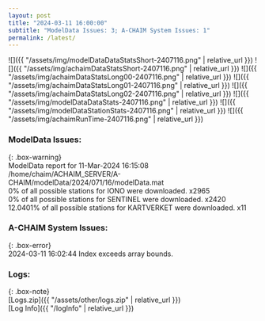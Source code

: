 ```yaml
---
layout: post
title: "2024-03-11 16:00:00"
subtitle: "ModelData Issues: 3; A-CHAIM System Issues: 1"
permalink: /latest/
---
```


![]({{ "/assets/img/modelDataDataStatsShort-2407116.png" | relative_url }})
![]({{ "/assets/img/achaimDataStatsShort-2407116.png" | relative_url }})
![]({{ "/assets/img/achaimDataStatsLong00-2407116.png" | relative_url }})
![]({{ "/assets/img/achaimDataStatsLong01-2407116.png" | relative_url }})
![]({{ "/assets/img/achaimDataStatsLong02-2407116.png" | relative_url }})
![]({{ "/assets/img/modelDataDataStats-2407116.png" | relative_url }})
![]({{ "/assets/img/modelDataStationStats-2407116.png" | relative_url }})
![]({{ "/assets/img/achaimRunTime-2407116.png" | relative_url }})


### ModelData Issues:  
  
{: .box-warning}  
 ModelData report for 11-Mar-2024 16:15:08   
 /home/chaim/ACHAIM_SERVER/A-CHAIM/modelData/2024/071/16/modelData.mat   
 0% of all possible stations for IONO were downloaded. x2965   
 0% of all possible stations for SENTINEL were downloaded. x2420   
 12.0401% of all possible stations for KARTVERKET were downloaded. x11   
  
### A-CHAIM System Issues:  
  
{: .box-error}  
2024-03-11 16:02:44 Index exceeds array bounds.  

### Logs:  
  
{: .box-note}  
[Logs.zip]({{ "/assets/other/logs.zip" | relative_url }})  
[Log Info]({{ "/logInfo" | relative_url }})  
